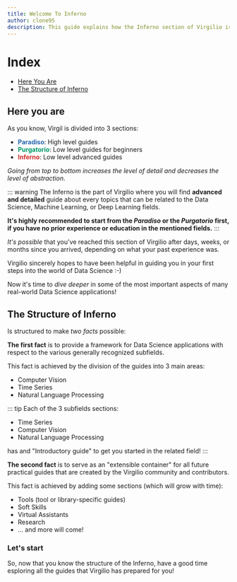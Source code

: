 ```yaml
---
title: Welcome To Inferno
author: clone95
description: This guide explains how the Inferno section of Virgilio is organized. 
---
```


# Index

- [Here You Are](#Here-You-Are)
- [The Structure of Inferno](#The-Structure-of-Inferno)

## Here you are 

As you know, Virgil is divided into 3 sections:

- <span style="font-weight: bold; color: #2565AE">Paradiso</span>: High level guides
- <span style="font-weight: bold; color: #009967">Purgatorio</span>: Low level guides for beginners
- <span style="font-weight: bold; color: #D22C2C">Inferno</span>: Low level advanced guides

_Going from top to bottom increases the level of detail and decreases the level of abstraction_. 

::: warning
The Inferno is the part of Virgilio where you will find **advanced and detailed** guide about every topics that can be related to the Data Science, Machine Learning, or Deep Learning fields.

**It's highly recommended to start from the _Paradiso_ or the _Purgatorio_ first, if you have no prior experience or education in the mentioned fields.**
:::

_It's possible_ that you've reached this section of Virgilio after days, weeks, or months since you arrived, depending on what your past experience was.

Virgilio sincerely hopes to have been helpful in guiding you in your first steps into the world of Data Science :-) 

Now it's time to _dive deeper_ in some of the most important aspects of many real-world Data Science applications!


## The Structure of Inferno

Is structured to make _two facts_ possible:

**The first fact** is to provide a framework for Data Science applications with respect to the various generally recognized subfields.

This fact is achieved by the division of the guides into 3 main areas:

- Computer Vision 
- Time Series 
- Natural Language Processing 

::: tip
Each of the 3 subfields sections:

- Time Series
- Computer Vision
- Natural Language Processing

has and "Introductory guide" to get you started in the related field!
:::

**The second fact** is to serve as an "extensible container" for all future practical guides that are created by the Virgilio community and contributors. 

This fact is achieved by adding some sections (which will grow with time):

- Tools (tool or library-specific guides)
- Soft Skills 
- Virtual Assistants
- Research
- ... and more will come!


### Let's start

So, now that you know the structure of the Inferno, have a good time esploring all the guides that Virgilio has prepared for you!